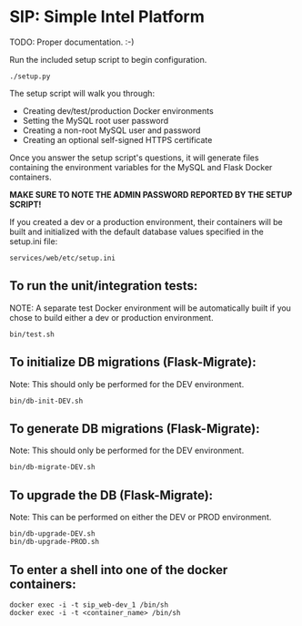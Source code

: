 # SIP: Simple Intel Platform

TODO: Proper documentation. :-)

Run the included setup script to begin configuration.

```
./setup.py
```

The setup script will walk you through:
* Creating dev/test/production Docker environments
* Setting the MySQL root user password
* Creating a non-root MySQL user and password
* Creating an optional self-signed HTTPS certificate

Once you answer the setup script's questions, it will generate files containing the environment variables for the MySQL and Flask Docker containers.

**MAKE SURE TO NOTE THE ADMIN PASSWORD REPORTED BY THE SETUP SCRIPT!**

If you created a dev or a production environment, their containers will be built and initialized with the default database values specified in the setup.ini file:

```
services/web/etc/setup.ini
```

## To run the unit/integration tests:

NOTE: A separate test Docker environment will be automatically built if you chose to build either a dev or production environment.

```
bin/test.sh
```

## To initialize DB migrations (Flask-Migrate):

Note: This should only be performed for the DEV environment.

```
bin/db-init-DEV.sh
```

## To generate DB migrations (Flask-Migrate):

Note: This should only be performed for the DEV environment.

```
bin/db-migrate-DEV.sh
```

## To upgrade the DB (Flask-Migrate):

Note: This can be performed on either the DEV or PROD environment.

```
bin/db-upgrade-DEV.sh
bin/db-upgrade-PROD.sh
```

## To enter a shell into one of the docker containers:

```
docker exec -i -t sip_web-dev_1 /bin/sh
docker exec -i -t <container_name> /bin/sh
```
